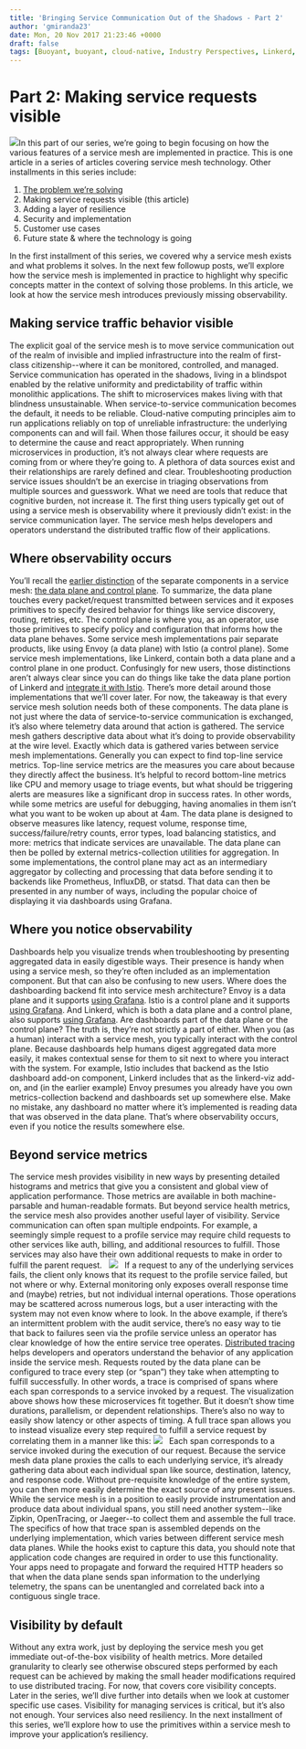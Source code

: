 ```yaml
---
title: 'Bringing Service Communication Out of the Shadows - Part 2'
author: 'gmiranda23'
date: Mon, 20 Nov 2017 21:23:46 +0000
draft: false
tags: [Buoyant, buoyant, cloud-native, Industry Perspectives, Linkerd, runtime, service mesh]
---
```


# Part 2: Making service requests visible

![](https://blog.linkerd.io/wp-content/uploads/sites/3/2019/03/550-blog-header.gif)In this part of our series, we’re going to begin focusing on how the various features of a service mesh are implemented in practice. This is one article in a series of articles covering service mesh technology. Other installments in this series include:

1.  [The problem we’re solving](https://buoyant.io/2017/10/26/bringing-service-communication-out-of-the-shadows-pt-1/)
2.  Making service requests visible (this article)
3.  Adding a layer of resilience
4.  Security and implementation
5.  Customer use cases
6.  Future state & where the technology is going

In the first installment of this series, we covered why a service mesh exists and what problems it solves. In the next few followup posts, we’ll explore how the service mesh is implemented in practice to highlight why specific concepts matter in the context of solving those problems. In this article, we look at how the service mesh introduces previously missing observability.

## Making service traffic behavior visible

The explicit goal of the service mesh is to move service communication out of the realm of invisible and implied infrastructure into the realm of first-class citizenship--where it can be monitored, controlled, and managed. Service communication has operated in the shadows, living in a blindspot enabled by the relative uniformity and predictability of traffic within monolithic applications. The shift to microservices makes living with that blindness unsustainable. When service-to-service communication becomes the default, it needs to be reliable. Cloud-native computing principles aim to run applications reliably on top of unreliable infrastructure: the underlying components can and will fail. When those failures occur, it should be easy to determine the cause and react appropriately. When running microservices in production, it’s not always clear where requests are coming from or where they’re going to. A plethora of data sources exist and their relationships are rarely defined and clear. Troubleshooting production service issues shouldn’t be an exercise in triaging observations from multiple sources and guesswork. What we need are tools that reduce that cognitive burden, not increase it. The first thing users typically get out of using a service mesh is observability where it previously didn’t exist: in the service communication layer. The service mesh helps developers and operators understand the distributed traffic flow of their applications.

## Where observability occurs

You’ll recall the [earlier distinction](https://buoyant.io/2017/10/26/bringing-service-communication-out-of-the-shadows-pt-1/) of the separate components in a service mesh: [the data plane and control plane](https://medium.com/@mattklein123/service-mesh-data-plane-vs-control-plane-2774e720f7fc). To summarize, the data plane touches every packet/request transmitted between services and it exposes primitives to specify desired behavior for things like service discovery, routing, retries, etc. The control plane is where you, as an operator, use those primitives to specify policy and configuration that informs how the data plane behaves. Some service mesh implementations pair separate products, like using Envoy (a data plane) with Istio (a control plane). Some service mesh implementations, like Linkerd, contain both a data plane and a control plane in one product. Confusingly for new users, those distinctions aren’t always clear since you can do things like take the data plane portion of Linkerd and [integrate it with Istio](https://buoyant.io/2017/07/11/linkerd-istio/). There’s more detail around those implementations that we’ll cover later. For now, the takeaway is that every service mesh solution needs both of these components. The data plane is not just where the data of service-to-service communication is exchanged, it’s also where telemetry data around that action is gathered. The service mesh gathers descriptive data about what it’s doing to provide observability at the wire level. Exactly which data is gathered varies between service mesh implementations. Generally you can expect to find top-line service metrics. Top-line service metrics are the measures you care about because they directly affect the business. It’s helpful to record bottom-line metrics like CPU and memory usage to triage events, but what should be triggering alerts are measures like a significant drop in success rates. In other words, while some metrics are useful for debugging, having anomalies in them isn’t what you want to be woken up about at 4am. The data plane is designed to observe measures like latency, request volume, response time, success/failure/retry counts, error types, load balancing statistics, and more: metrics that indicate services are unavailable. The data plane can then be polled by external metrics-collection utilities for aggregation. In some implementations, the control plane may act as an intermediary aggregator by collecting and processing that data before sending it to backends like Prometheus, InfluxDB, or statsd. That data can then be presented in any number of ways, including the popular choice of displaying it via dashboards using Grafana.

## Where you notice observability

Dashboards help you visualize trends when troubleshooting by presenting aggregated data in easily digestible ways. Their presence is handy when using a service mesh, so they’re often included as an implementation component. But that can also be confusing to new users. Where does the dashboarding backend fit into service mesh architecture? Envoy is a data plane and it supports [using Grafana](https://medium.com/@mattklein123/lyfts-envoy-dashboards-5c91738816b1). Istio is a control plane and it supports [using Grafana](https://istio.io/docs/tasks/telemetry/using-istio-dashboard.html). And Linkerd, which is both a data plane and a control plane, also supports [using Grafana](https://github.com/linkerd/linkerd-viz). Are dashboards part of the data plane or the control plane? The truth is, they’re not strictly a part of either. When you (as a human) interact with a service mesh, you typically interact with the control plane. Because dashboards help humans digest aggregated data more easily, it makes contextual sense for them to sit next to where you interact with the system. For example, Istio includes that backend as the Istio dashboard add-on component, Linkerd includes that as the linkerd-viz add-on, and (in the earlier example) Envoy presumes you already have you own metrics-collection backend and dashboards set up somewhere else. Make no mistake, any dashboard no matter where it’s implemented is reading data that was observed in the data plane. That’s where observability occurs, even if you notice the results somewhere else.

## Beyond service metrics

The service mesh provides visibility in new ways by presenting detailed histograms and metrics that give you a consistent and global view of application performance. Those metrics are available in both machine-parsable and human-readable formats. But beyond service health metrics, the service mesh also provides another useful layer of visibility. Service communication can often span multiple endpoints. For example, a seemingly simple request to a profile service may require child requests to other services like auth, billing, and additional resources to fulfill. Those services may also have their own additional requests to make in order to fulfill the parent request.   ![](https://blog.linkerd.io/wp-content/uploads/sites/3/2019/03/request_tree@2x-300x186.png)   If a request to any of the underlying services fails, the client only knows that its request to the profile service failed, but not where or why. External monitoring only exposes overall response time and (maybe) retries, but not individual internal operations. Those operations may be scattered across numerous logs, but a user interacting with the system may not even know where to look. In the above example, if there’s an intermittent problem with the audit service, there’s no easy way to tie that back to failures seen via the profile service unless an operator has clear knowledge of how the entire service tree operates. [Distributed tracing](http://opentracing.io/documentation/) helps developers and operators understand the behavior of any application inside the service mesh. Requests routed by the data plane can be configured to trace every step (or “span”) they take when attempting to fulfill successfully. In other words, a trace is comprised of spans where each span corresponds to a service invoked by a request. The visualization above shows how these microservices fit together. But it doesn’t show time durations, parallelism, or dependent relationships. There’s also no way to easily show latency or other aspects of timing. A full trace span allows you to instead visualize every step required to fulfill a service request by correlating them in a manner like this: ![](https://blog.linkerd.io/wp-content/uploads/sites/3/2019/03/response_trace@2x-300x186.png)   Each span corresponds to a service invoked during the execution of our request. Because the service mesh data plane proxies the calls to each underlying service, it’s already gathering data about each individual span like source, destination, latency, and response code. Without pre-requisite knowledge of the entire system, you can then more easily determine the exact source of any present issues. While the service mesh is in a position to easily provide instrumentation and produce data about individual spans, you still need another system--like Zipkin, OpenTracing, or Jaeger--to collect them and assemble the full trace. The specifics of how that trace span is assembled depends on the underlying implementation, which varies between different service mesh data planes. While the hooks exist to capture this data, you should note that application code changes are required in order to use this functionality. Your apps need to propagate and forward the required HTTP headers so that when the data plane sends span information to the underlying telemetry, the spans can be unentangled and correlated back into a contiguous single trace.

## Visibility by default

Without any extra work, just by deploying the service mesh you get immediate out-of-the-box visibility of health metrics. More detailed granularity to clearly see otherwise obscured steps performed by each request can be achieved by making the small header modifications required to use distributed tracing. For now, that covers core visibility concepts. Later in the series, we’ll dive further into details when we look at customer specific use cases. Visibility for managing services is critical, but it’s also not enough. Your services also need resiliency. In the next installment of this series, we’ll explore how to use the primitives within a service mesh to improve your application’s resiliency.
